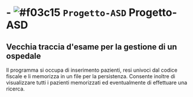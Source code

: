 # - ![#f03c15](https://via.placeholder.com/15/f03c15/000000?text=+) `Progetto-ASD` Progetto-ASD
## Vecchia traccia d'esame per la gestione di un ospedale
Il programma si occupa di inserimento pazienti, resi univoci dal codice fiscale e li memorizza in un file per la persistenza. Consente inoltre di visualizzare tutti i pazienti memorizzati ed eventualmente di effettuare una ricerca.
